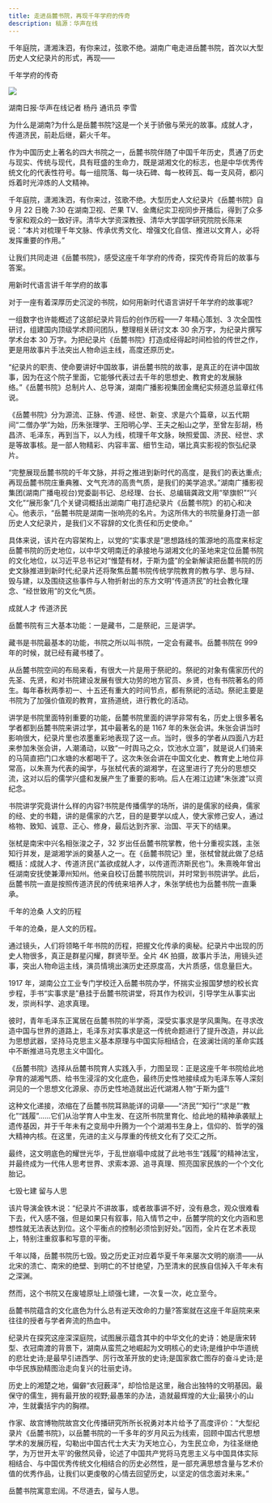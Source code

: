 ```yaml
---
title: 走进岳麓书院，再现千年学府的传奇
description: 稿源：华声在线
---
```


千年庭院，潇湘洙泗，有你来过，弦歌不绝。湖南广电走进岳麓书院，首次以大型历史人文纪录片的形式，再现——

千年学府的传奇

![](https://pics5.baidu.com/feed/eac4b74543a98226e7ec1a4d23ff93084a90eb35.jpeg?token=3789bcf72722b78f28b3eee8f07adaf4)

湖南日报·华声在线记者 杨丹 通讯员 李雪

为什么是湖南?为什么是岳麓书院?这是一个关于骄傲与荣光的故事。成就人才，传道济民，前赴后继，薪火千年。

作为中国历史上著名的四大书院之一，岳麓书院伴随了中国千年历史，贯通了历史与现实、传统与现代，具有旺盛的生命力，既是湖湘文化的标志，也是中华优秀传统文化的代表性符号。每一组院落、每一块石碑、每一枚砖瓦、每一支风荷，都闪烁着时光淬炼的人文精神。

千年庭院，潇湘洙泗，有你来过，弦歌不绝。大型历史人文纪录片《岳麓书院》自 9 月 22 日晚 7∶30 在湖南卫视、芒果 TV、金鹰纪实卫视同步开播后，得到了众多专家和观众的一致好评。清华大学资深教授、清华大学国学研究院院长陈来说：“本片对梳理千年文脉、传承优秀文化、增强文化自信、推进以文育人，必将发挥重要的作用。”

让我们共同走进《岳麓书院》，感受这座千年学府的传奇，探究传奇背后的故事与答案。

用新时代语言讲千年学府的故事

对于一座有着深厚历史沉淀的书院，如何用新时代语言讲好千年学府的故事呢?

一组数字也许能概述了这部纪录片背后的创作历程——7 年精心策划、3 次全国性研讨，组建国内顶级学术顾问团队，整理相关研讨文本 30 余万字，为纪录片撰写学术台本 30 万字。为把纪录片《岳麓书院》打造成经得起时间检验的传世之作，更是用故事片手法突出人物命运主线，高度还原历史。

“纪录片的职责、使命要讲好中国故事，讲岳麓书院的故事，是真正的在讲中国故事，因为在这个院子里面，它能够代表过去千年的思想史、教育史的发展脉络。”《岳麓书院》总制片人、总导演，湖南广播影视集团金鹰纪实频道总监章红伟说。

《岳麓书院》分为源流、正脉、传道、经世、新变、求是六个篇章，以五代期间“二僧办学”为始，历朱张理学、王阳明心学、王夫之船山之学，至曾左彭胡，杨昌济、毛泽东，再到当下，以人为线，梳理千年文脉，映照爱国、济民、经世、求是等故事核。是一部人物精彩、内容丰富、细节生动，堪比真实影视的恢弘纪录片。

“完整展现岳麓书院的千年文脉，并将之推进到新时代的高度，是我们的表达重点;再现岳麓书院庄重典雅、文气充沛的高贵气质，是我们的美学追求。”湖南广播影视集团(湖南广播电视台)党委副书记、总经理、台长、总编辑龚政文用“举旗帜”“兴文化”“展形象”几个关键词概括出湖南广电打造纪录片《岳麓书院》的初心和决心。他表示，“岳麓书院是湖南一张响亮的名片。为这所伟大的书院量身打造一部历史人文纪录片，是我们义不容辞的文化责任和历史使命。”

具体来说，该片在内容架构上，以党的“实事求是”思想路线的策源地的高度来标定岳麓书院的历史地位，以中华文明南迁的承接地与湖湘文化的圣地来定位岳麓书院的文化地位，以习近平总书记对“惟楚有材，于斯为盛”的全新解读把岳麓书院的历史文脉推进到新时代;纪录片还将聚焦岳麓书院传统学院教育的教与学、思与辩、毁与建，以及围绕这些事件与人物折射出的东方文明“传道济民”的社会教化理念、“经世致用”的文化气质。

成就人才 传道济民

岳麓书院有三大基本功能：一是藏书，二是祭祀，三是讲学。

藏书是书院最基本的功能，书院之所以叫书院，一定会有藏书。岳麓书院在 999 年的时候，就已经有藏书楼了。

从岳麓书院空间的布局来看，有很大一片是用于祭祀的。祭祀的对象有儒家历代的先圣、先贤，和对书院建设发展有很大功劳的地方官员、乡贤，也有书院著名的师生。每年春秋两季初一、十五还有重大的时间节点，都有祭祀的活动。祭祀主要是书院为了加强价值观的教育，宣扬道统，进行教化的活动。

讲学是书院里面特别重要的功能，岳麓书院里面的讲学非常有名，历史上很多著名学者都到岳麓书院来讲过学，其中最著名的是 1167 年的朱张会讲。朱张会讲当时影响很大，纪录片里也浓墨重彩地表现了这一点。当时，很多的学者从四面八方赶来参加朱张会讲，人潮涌动，以致“一时舆马之众，饮池水立涸”，就是说人们骑来的马简直把门口水塘的水都喝干了。这次朱张会讲在中国文化史、教育史上地位非常高，以朱熹为代表的闽学，与张栻代表的湖湘学，在这里进行了充分的思想交流，这对以后的儒学兴盛和发展产生了重要的影响。后人在湘江边建“朱张渡”以资纪念。

书院讲学究竟讲什么样的内容?书院是传播儒学的场所，讲的是儒家的经典，儒家的经、史的书籍，讲的是儒家的六艺，目的是要学以成人，使大家修己安人，通过格物、致知、诚意、正心、修身，最后达到齐家、治国、平天下的结果。

张栻是南宋中兴名相张浚之子，32 岁出任岳麓书院掌教，他十分重视实践，主张知行并发，是湖湘学派的奠基人之一。在《岳麓书院记》里，张栻曾就此做了总结概括：成就人才、传道济民(“盖欲成就人才，以传道而济斯民也”)。朱熹晚年曾出任湖南安抚使兼潭州知州。他亲自校订岳麓书院院训，并时常到书院讲学。此后，岳麓书院一直是按照传道济民的传统来培养人才，朱张学统也为岳麓书院一直秉承。

千年的沧桑 人文的历程

千年的沧桑，是人文的历程。

通过镜头，人们将领略千年书院的历程，把握文化传承的奥秘。纪录片中出现的历史人物很多，真正是群星闪耀，群贤毕至。全片 4K 拍摄，故事片手法，用镜头述事，突出人物命运主线，演员情境出演历史还原度高，大片质感，信息量巨大。

1917 年，湖南公立工业专门学校迁入岳麓书院办学，怀揣实业报国梦想的校长宾步程，手书“实事求是”悬挂于岳麓书院讲堂，将其作为校训，引导学生从事实出发，崇尚科学、追求真理。

彼时，青年毛泽东正寓居在岳麓书院的半学斋，深受实事求是学风熏陶。在寻求改造中国与世界的道路上，毛泽东对实事求是这一传统命题进行了提升改造，并以此为思想武器，坚持马克思主义基本原理与中国实际相结合，在波澜壮阔的革命实践中不断推进马克思主义中国化。

《岳麓书院》选择从岳麓书院育人实践入手，力图呈现：正是这座千年书院给此地孕育的湖湘气质、给书生浸淫的文化底色，最终历史性地接续成为毛泽东等人深刻洞见的一个思想文化源泉、亦历史性地造就出近代湖湘人物“于斯为盛”!

这种文化递接，浓缩在了岳麓书院耳熟能详的词章——“济民”“知行”“求是”“教化”“践履”……它们从治学育人中生发、在这所书院里育化、给此地的精神承袭赋上遗传基因，并于千年未有之变局中升腾为一个个湖湘书生身上，信仰的、哲学的强大精神内核。在这里，先进的主义与厚重的传统文化有了交汇之所。

最终，这文明底色的耀世光华，于乱世崩塌中成就了此地书生“践履”的精神法宝，并最终成为一代伟人思考世界、求索本源、追寻真理、照亮国家民族的一个个文化胎记。

七毁七建 留与人思

该片导演金铁木说：“纪录片不讲故事，或者故事讲不好，没有悬念，观众很难看下去，代入感不强，但是如果只有叙事，陷入情节之中，岳麓学院的文化内涵和思想性就无法表达到位。这个平衡点的控制必须恰到好处。”因而，全片在艺术表现上，特别注重叙事和写意的平衡。

千年以降，岳麓书院历七毁。毁之历史正对应着华夏千年来屡次文明的崩溃——从北宋的溃亡、南宋的绝壁、到明亡的不甘绝望，乃至清末的民族自信掉入千年未有之深渊。

然而，这个书院又在废墟原址上顽强七建，一次复一次，屹立至今。

岳麓书院蕴含的文化底色为什么总有逆天改命的力量?答案就在这座千年庭院来来往往的授者与学者奔流的热血中。

纪录片在探究这座深深庭院，试图展示蕴含其中的中华文化的史诗：她是唐宋转型、衣冠南渡的背景下，湖南从蛮荒之地崛起为文明核心的史诗;是维护中华道统的悲壮史诗;是最早引进西学、厉行改革开放的史诗;是国家救亡图存的奋斗史诗;是中华民族励精图治走向复兴的壮丽史诗。

历史上的湘楚之地，偏僻“衣冠薮泽”，却恰恰是这里，融合出独特的文明基因。最保守的儒生，拥有最开放的视野;最愚笨的办法，造就最辉煌的大业;最狭小的山冲，生就囊括宇内的胸襟。

作家、故宫博物院故宫文化传播研究所所长祝勇对本片给予了高度评价：“大型纪录片《岳麓书院》，以岳麓书院的一千多年的岁月风云为线索，回顾中国古代思想学术的发展历程，勾勒出中国古代士大夫‘为天地立心，为生民立命，为往圣继绝学，为万世开太平’的傲然风骨，论述了中国共产党将马克思主义与中国具体实际相结合、与中国优秀传统文化相结合的历史必然性，是一部充满思想含量与艺术价值的优秀作品，让我们以更虔敬的心情去回望历史，以坚定的信念面对未来。”

岳麓书院寓意宏阔。不尽道去，留与人思。
